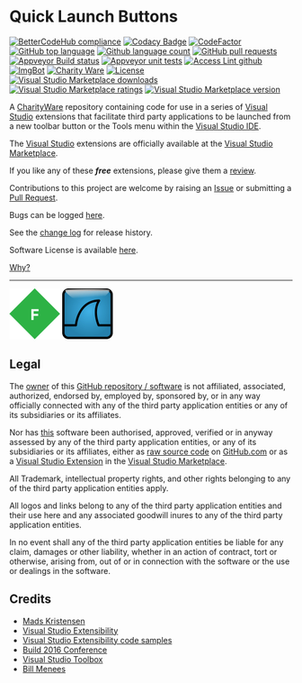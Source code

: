 [VersionNumberBadgeURL]: https://vsmarketplacebadge.apphb.com/version/GregTrevellick.OpenInEmacs.svg
[VSMarketplaceUrl]: https://marketplace.visualstudio.com/search?term=trevellick&target=VS&sortBy=Relevance
[CharityWareURL]: https://github.com/GregTrevellick/MiscellaneousArtefacts/wiki/Charity-Ware
[WhyURL]: https://github.com/GregTrevellick/MiscellaneousArtefacts/wiki/Why

# Quick Launch Buttons

<!--BadgesSTART-->
<!-- Powered by https://github.com/GregTrevellick/ReadMeSynchronizer -->

[![BetterCodeHub compliance](https://bettercodehub.com/edge/badge/GregTrevellick/QuickLaunchButtons?branch=master)](https://bettercodehub.com/results/GregTrevellick/QuickLaunchButtons)
[![Codacy Badge](https://api.codacy.com/project/badge/Grade/def29563a15940cda03af19faac0e006)](https://www.codacy.com/project/gtrevellick/QuickLaunchButtons/dashboard?utm_source=github.com&amp;utm_medium=referral&amp;utm_content=GregTrevellick/QuickLaunchButtons&amp;utm_campaign=Badge_Grade_Dashboard)
[![CodeFactor](https://www.codefactor.io/repository/github/GregTrevellick/QuickLaunchButtons/badge)](https://www.codefactor.io/repository/github/GregTrevellick/QuickLaunchButtons)
[![GitHub top language](https://img.shields.io/github/languages/top/GregTrevellick/QuickLaunchButtons.svg)](https://github.com/GregTrevellick/QuickLaunchButtons)
[![Github language count](https://img.shields.io/github/languages/count/GregTrevellick/QuickLaunchButtons.svg)](https://github.com/GregTrevellick/QuickLaunchButtons)
[![GitHub pull requests](https://img.shields.io/github/issues-pr-raw/GregTrevellick/QuickLaunchButtons.svg)](https://github.com/GregTrevellick/QuickLaunchButtons/pulls)
[![Appveyor Build status](https://ci.appveyor.com/api/projects/status/e8fq3ang07ahq8yf?svg=true)](https://ci.appveyor.com/project/GregTrevellick/QuickLaunchButtons)
[![Appveyor unit tests](https://img.shields.io/appveyor/tests/GregTrevellick/QuickLaunchButtons.svg)](https://ci.appveyor.com/project/GregTrevellick/QuickLaunchButtons/build/tests)
[![Access Lint github](https://img.shields.io/badge/a11y-checked-green.svg)](https://www.accesslint.com)
[![ImgBot](https://img.shields.io/badge/images-optimized-green.svg)](https://imgbot.net/)
[![Charity Ware](https://img.shields.io/badge/charity%20ware-thank%20you-brightgreen.svg)](https://github.com/GregTrevellick/MiscellaneousArtefacts/wiki/Charity-Ware)
[![License](https://img.shields.io/github/license/gittools/gitlink.svg)](/LICENSE.txt)
[![Visual Studio Marketplace downloads](https://vsmarketplacebadge.apphb.com/installs/GregTrevellick.QuickLaunchButtons.svg)](https://marketplace.visualstudio.com/items?itemName=GregTrevellick.QuickLaunchButtons)
[![Visual Studio Marketplace ratings](https://vsmarketplacebadge.apphb.com/rating/GregTrevellick.QuickLaunchButtons.svg)](https://marketplace.visualstudio.com/items?itemName=GregTrevellick.QuickLaunchButtons)
[![Visual Studio Marketplace version](https://vsmarketplacebadge.apphb.com/version/GregTrevellick.QuickLaunchButtons.svg)](https://marketplace.visualstudio.com/items?itemName=GregTrevellick.QuickLaunchButtons)
<!--BadgesEND-->










A [CharityWare][CharityWareURL] repository containing code for use in a series of [Visual Studio][VisualStudioURL] extensions that facilitate third party applications to be launched from a new toolbar button or the Tools menu within the [Visual Studio IDE][VisualStudioURL].

The [Visual Studio][VisualStudioURL] extensions are officially available at the [Visual Studio Marketplace][VSMarketplaceUrl].

If you like any of these ***free*** extensions, please give them a [review][VSMarketplaceUrl].

Contributions to this project are welcome by raising an [Issue][GitHubRepoIssuesURL] or submitting a [Pull Request][GitHubRepoPullRequestsURL].

Bugs can be logged [here][GitHubRepoIssuesURL].

See the [change log](CHANGELOG.md) for release history.

Software License is available [here](/LICENSE.txt).

[Why?][WhyURL]

---------------------------------------

[![Fiddler](Src/QuickLaunchFiddler/Resources/VsixExtensionIcon_90x90.png)](https://marketplace.visualstudio.com/items?itemName=GregTrevellick.QuickLaunchFiddler)
[![Wireshark](Src/QuickLaunchWireshark/Resources/VsixExtensionIcon_90x90.png)](https://marketplace.visualstudio.com/items?itemName=GregTrevellick.QuickLaunchWireshark)

## Legal

The [owner](https://github.com/GregTrevellick) of this [GitHub repository / software][GitHubRepoURL] is not affiliated, associated, authorized, endorsed by, employed by, sponsored by, or in any way officially connected with any of the third party application entities or any of its subsidiaries or its affiliates.

Nor has [this][GitHubRepoURL] software been authorised, approved, verified or in anyway assessed by any of the third party application entities, or any of its subsidiaries or its affiliates, either as [raw source code][GitHubRepoURL] on [GitHub.com](https://github.com/) or as a [Visual Studio Extension][VSMarketplaceUrl] in the [Visual Studio Marketplace](https://marketplace.visualstudio.com/vs).

All Trademark, intellectual property rights, and other rights belonging to any of the third party application entities  apply.

All logos and links belong to any of the third party application entities and their use here and any associated goodwill inures to any of the third party application entities.

In no event shall any of the third party application entities be liable for any claim, damages or other liability, whether in an action of contract, tort or otherwise, arising from, out of or in connection with the software or the use or dealings in the software.

## Credits

- [Mads Kristensen](https://github.com/madskristensen) 
- [Visual Studio Extensibility](http://www.visualstudioextensibility.com/)
- [Visual Studio Extensibility code samples](https://github.com/visualstudioextensibility/VSX-Samples)
- [Build 2016 Conference](https://channel9.msdn.com/Events/Build/2016/B886) 
- [Visual Studio Toolbox](https://channel9.msdn.com/Shows/Visual-Studio-Toolbox/Extensions-by-Mads-Kristensen)
- [Bill Menees](http://www.menees.com/index.html)


[AppVeyorProjectUrl]: https://ci.appveyor.com/project/GregTrevellick/quicklaunchbuttons
[AppVeyorProjectBuildStatusBadgeSvg]: https://ci.appveyor.com/api/projects/status/e8fq3ang07ahq8yf?svg=true
[GitHubPagesURL]: https://gregtrevellick.github.io/QuickLaunchButtons/
[GitHubRepoURL]: https://github.com/GregTrevellick/QuickLaunchButtons
[GitHubRepoIssuesURL]: https://github.com/GregTrevellick/QuickLaunchButtons/issues
[GitHubRepoPullRequestsURL]: https://github.com/GregTrevellick/QuickLaunchButtons/pulls
[VisualStudioURL]: https://www.visualstudio.com/
